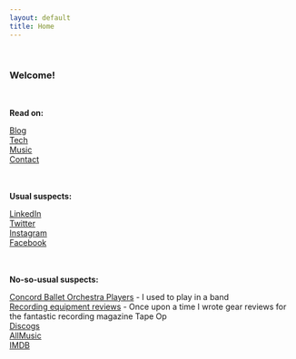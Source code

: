 ```yaml
---
layout: default
title: Home
---
```

<br>

### Welcome!
<br>

**Read on:**

[Blog](/blog)<br>
[Tech](/tech)<br>
[Music](/music)<br>
[Contact](/contact)<br>
<br>
<br>

**Usual suspects:**

[LinkedIn](http://www.linkedin.com/in/rtantawi)<br>
[Twitter](http://twitter.com/oscillations)<br>
[Instagram](https://instagram.com/rtantawi/)<br>
[Facebook](https://www.facebook.com/ramsey)<br>
<br>
<br>

**No-so-usual suspects:**

[Concord Ballet Orchestra Players](https://cbop.bandcamp.com/) - I used to play in a band<br>
[Recording equipment reviews](http://www.tapeop.com/reviews/gear/by/ramsey-tantawi) - Once upon a time I wrote gear reviews for the fantastic recording magazine Tape Op<br>
[Discogs](http://www.discogs.com/artist/Ramsey+Tantawi)<br>
[AllMusic](http://www.allmusic.com/artist/ramsey-tantawi-p887068/credits)<br>
[IMDB](http://www.imdb.com/name/nm3695352/)<br>
